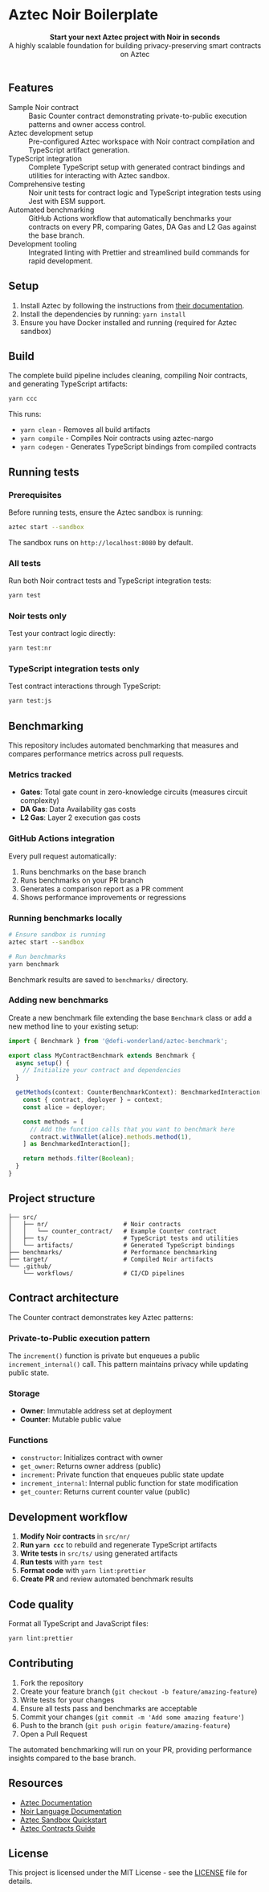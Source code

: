 # Aztec Noir Boilerplate

<div align="center"><strong>Start your next Aztec project with Noir in seconds</strong></div>
<div align="center">A highly scalable foundation for building privacy-preserving smart contracts on Aztec</div>

<br />

## Features

<dl>
  <dt>Sample Noir contract</dt>
  <dd>Basic Counter contract demonstrating private-to-public execution patterns and owner access control.</dd>

  <dt>Aztec development setup</dt>
  <dd>Pre-configured Aztec workspace with Noir contract compilation and TypeScript artifact generation.</dd>

  <dt>TypeScript integration</dt>
  <dd>Complete TypeScript setup with generated contract bindings and utilities for interacting with Aztec sandbox.</dd>

  <dt>Comprehensive testing</dt>
  <dd>Noir unit tests for contract logic and TypeScript integration tests using Jest with ESM support.</dd>

  <dt>Automated benchmarking</dt>
  <dd>GitHub Actions workflow that automatically benchmarks your contracts on every PR, comparing Gates, DA Gas and L2 Gas against the base branch.</dd>

  <dt>Development tooling</dt>
  <dd>Integrated linting with Prettier and streamlined build commands for rapid development.</dd>
</dl>

## Setup

1. Install Aztec by following the instructions from [their documentation](https://docs.aztec.network/developers/getting_started).
2. Install the dependencies by running: `yarn install`
3. Ensure you have Docker installed and running (required for Aztec sandbox)

## Build

The complete build pipeline includes cleaning, compiling Noir contracts, and generating TypeScript artifacts:

```bash
yarn ccc
```

This runs:
- `yarn clean` - Removes all build artifacts
- `yarn compile` - Compiles Noir contracts using aztec-nargo
- `yarn codegen` - Generates TypeScript bindings from compiled contracts

## Running tests

### Prerequisites
Before running tests, ensure the Aztec sandbox is running:

```bash
aztec start --sandbox
```

The sandbox runs on `http://localhost:8080` by default.

### All tests
Run both Noir contract tests and TypeScript integration tests:

```bash
yarn test
```

### Noir tests only
Test your contract logic directly:

```bash
yarn test:nr
```

### TypeScript integration tests only
Test contract interactions through TypeScript:

```bash
yarn test:js
```

## Benchmarking

This repository includes automated benchmarking that measures and compares performance metrics across pull requests.

### Metrics tracked
- **Gates**: Total gate count in zero-knowledge circuits (measures circuit complexity)
- **DA Gas**: Data Availability gas costs
- **L2 Gas**: Layer 2 execution gas costs

### GitHub Actions integration
Every pull request automatically:
1. Runs benchmarks on the base branch
2. Runs benchmarks on your PR branch
3. Generates a comparison report as a PR comment
4. Shows performance improvements or regressions

### Running benchmarks locally

```bash
# Ensure sandbox is running
aztec start --sandbox

# Run benchmarks
yarn benchmark
```

Benchmark results are saved to `benchmarks/` directory.

### Adding new benchmarks

Create a new benchmark file extending the base `Benchmark` class or add a new method line to your existing setup:

```typescript
import { Benchmark } from '@defi-wonderland/aztec-benchmark';

export class MyContractBenchmark extends Benchmark {
  async setup() {
    // Initialize your contract and dependencies
  }

  getMethods(context: CounterBenchmarkContext): BenchmarkedInteraction[] {
    const { contract, deployer } = context;
    const alice = deployer;

    const methods = [
      // Add the function calls that you want to benchmark here
      contract.withWallet(alice).methods.method(1),
    ] as BenchmarkedInteraction[];

    return methods.filter(Boolean);
  }
}
```

## Project structure

```
├── src/
│   ├── nr/                     # Noir contracts
│   │   └── counter_contract/   # Example Counter contract
│   ├── ts/                     # TypeScript tests and utilities
│   └── artifacts/              # Generated TypeScript bindings
├── benchmarks/                 # Performance benchmarking
├── target/                     # Compiled Noir artifacts
└── .github/
    └── workflows/              # CI/CD pipelines
```

## Contract architecture

The Counter contract demonstrates key Aztec patterns:

### Private-to-Public execution pattern
The `increment()` function is private but enqueues a public `increment_internal()` call. This pattern maintains privacy while updating public state.

### Storage
- **Owner**: Immutable address set at deployment
- **Counter**: Mutable public value

### Functions
- `constructor`: Initializes contract with owner
- `get_owner`: Returns owner address (public)
- `increment`: Private function that enqueues public state update
- `increment_internal`: Internal public function for state modification
- `get_counter`: Returns current counter value (public)

## Development workflow

1. **Modify Noir contracts** in `src/nr/`
2. **Run `yarn ccc`** to rebuild and regenerate TypeScript artifacts
3. **Write tests** in `src/ts/` using generated artifacts
4. **Run tests** with `yarn test`
5. **Format code** with `yarn lint:prettier`
6. **Create PR** and review automated benchmark results

## Code quality

Format all TypeScript and JavaScript files:

```bash
yarn lint:prettier
```

## Contributing

1. Fork the repository
2. Create your feature branch (`git checkout -b feature/amazing-feature`)
3. Write tests for your changes
4. Ensure all tests pass and benchmarks are acceptable
5. Commit your changes (`git commit -m 'Add some amazing feature'`)
6. Push to the branch (`git push origin feature/amazing-feature`)
7. Open a Pull Request

The automated benchmarking will run on your PR, providing performance insights compared to the base branch.

## Resources

- [Aztec Documentation](https://docs.aztec.network/)
- [Noir Language Documentation](https://noir-lang.org/)
- [Aztec Sandbox Quickstart](https://docs.aztec.network/developers/getting_started)
- [Aztec Contracts Guide](https://docs.aztec.network/aztec/smart_contracts_overview)

## License

This project is licensed under the MIT License - see the [LICENSE](LICENSE) file for details.